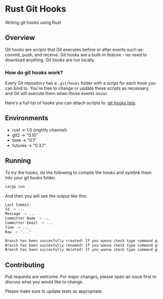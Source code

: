 # Rust Git Hooks
Writing git hooks using Rust

## Overview

Git hooks are scripts that Git executes before or after events such as: commit, push, and receive. Git hooks are a built-in feature - no need to download anything. Git hooks are run locally.

### How do git hooks work?

Every Git repository has a `.git/hooks` folder with a script for each hook you can bind to. You're free to change or update these scripts as necessary, and Git will execute them when those events occur.

Here's a full list of hooks you can attach scripts to: [git hooks lists](https://githooks.com/).

## Environments

- rust -> 1.0 (nightly channel)
- git2 -> "0.10"
- time -> "0.1"
- futures -> "0.3.1"

## Running

To try the hooks, do the following to compile the hooks and symlink them into your git hooks folder.

```sh
cargo run
```

And then you will see the output like this:

```sh
Last Commit:
Id -> ...
Message -> ...
Committer Name -> ...
Committer Email -> ...
Time -> ...
Raw -> "..." 

Branch has been succesfully created! If you wanna check type command git branch -a
Branch has been succesfully renamed! If you wanna check type command git branch -a
Branch has been succesfully deleted! If you wanna check type command git branch -a
```

## Contributing

Pull requests are welcome. For major changes, please open an issue first to discuss what you would like to change.

Please make sure to update tests as appropriate.